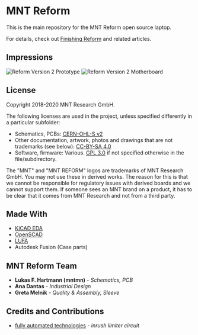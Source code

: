 # MNT Reform

This is the main repository for the MNT Reform open source laptop.

For details, check out [Finishing Reform](https://mntre.com/media/reform_md/2020-01-18-finishing-reform.html) and related articles.

## Impressions

![Reform Version 2 Prototype](https://mntre.com/media/reform_v2_images/reform_v2_prototype_top.jpg)
![Reform Version 2 Motherboard](https://mntre.com/media/reform_v2_images/reform_v2_motherboard.jpg)

## License

Copyright 2018-2020 MNT Research GmbH.

The following licenses are used in the project, unless specified differently in a particular subfolder:

- Schematics, PCBs: [CERN-OHL-S v2](https://www.ohwr.org/project/cernohl/wikis/uploads/002d0b7d5066e6b3829168730237bddb/cern_ohl_s_v2.txt)
- Other documentation, artwork, photos and drawings that are not trademarks (see below): [CC-BY-SA 4.0](https://creativecommons.org/licenses/by-sa/4.0/legalcode)
- Software, firmware: Various. [GPL 3.0](https://www.gnu.org/licenses/gpl-3.0.en.html) if not specified otherwise in the file/subdirectory.

The "MNT" and "MNT REFORM" logos are trademarks of MNT Research GmbH. You may not use these in derived works. The reason for this is that we cannot be responsible for regulatory issues with derived boards and we cannot support them. If someone sees an MNT brand on a product, it has to be clear that it comes from MNT Research and not from a third party.

## Made With

* [KiCAD EDA](http://kicad.org/)
* [OpenSCAD](https://www.openscad.org/)
* [LUFA](http://www.fourwalledcubicle.com/LUFA.php)
* Autodesk Fusion (Case parts)

## MNT Reform Team

* **Lukas F. Hartmann (mntmn)** - *Schematics, PCB*
* **Ana Dantas** - *Industrial Design*
* **Greta Melnik** - *Quality & Assembly, Sleeve*

## Credits and Contributions

* [fully automated technologies](https://fully.automated.ee/) - *inrush limiter circuit*
